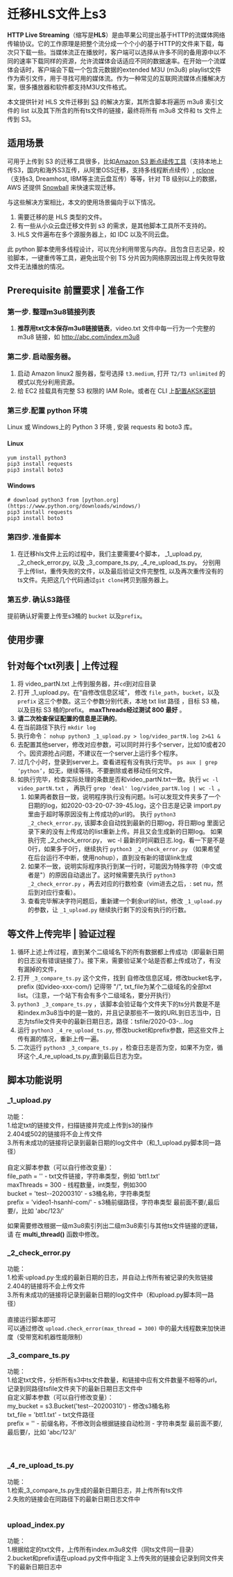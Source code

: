 # 迁移HLS文件上s3

**HTTP Live Streaming**（缩写是**HLS**）是由苹果公司提出基于HTTP的流媒体网络传输协议。它的工作原理是把整个流分成一个个小的基于HTTP的文件来下载，每次只下载一些。当媒体流正在播放时，客户端可以选择从许多不同的备用源中以不同的速率下载同样的资源，允许流媒体会话适应不同的数据速率。在开始一个流媒体会话时，客户端会下载一个包含元数据的extended M3U (m3u8) playlist文件作为索引文件，用于寻找可用的媒体流。作为一种常见的互联网流媒体点播解决方案，很多播放器和软件都支持M3U文件格式。   

本文提供针对 HLS 文件迁移到 [S3](https://aws.amazon.com/cn/s3/) 的解决方案，其所含脚本将遍历 m3u8 索引文件的 list 以及其下所含的所有ts文件的链接，最终将所有 m3u8 文件和 ts 文件上传到 S3。

## 适用场景 

可用于上传到 S3 的迁移工具很多，比如[Amazon S3 断点续传工具](https://github.com/aws-samples/amazon-s3-resumable-upload)（支持本地上传S3，国内和海外S3互传，从阿里OSS迁移，支持多线程断点续传）, [rclone](https://rclone.org/s3/)（支持s3, Dreamhost, IBM等主流云盘互传）等等，针对 TB 级别以上的数据，AWS 还提供 [Snowball](https://aws.amazon.com/cn/snowball/) 来快速实现迁移。 

与这些解决方案相比，本文的使用场景偏向于以下情况。

1. 需要迁移的是 HLS 类型的文件。
1. 有一些从小众云盘迁移文件到 s3 的需求，是其他脚本工具所不支持的。
1. HLS 文件遍布在多个源服务器上，如 IDC 以及不同云盘。

此 python 脚本使用多线程设计，可以充分利用带宽与内存。且包含日志记录，校验脚本，一键重传等工具，避免出现个别 TS 分片因为网络原因出现上传失败导致文件无法播放的情况。

## Prerequisite 前置要求 | 准备工作

### 第一步. 整理m3u8链接列表
1. **推荐用txt文本保存m3u8链接链表**，video.txt 文件中每一行为一个完整的 m3u8 链接，如 http://abc.com/index.m3u8

### 第二步. 启动服务器。 
1. 启动 Amazon linux2 服务器，型号选择 ``t3.medium``, 打开 ``T2/T3 unlimited`` 的模式以充分利用资源。
1. 给 EC2 挂载具有完整 S3 权限的 IAM Role。或者在 CLI 上[配置AKSK密钥](https://docs.aws.amazon.com/zh_cn/cli/latest/userguide/cli-chap-configure.html) 

### 第三步.配置 python 环境
Linux 或 Windows上的 Python 3 环境 , 安装 requests 和 boto3 库。
#### Linux
   ```
   yum install python3  
   pip3 install requests 
   pip3 install boto3
   ```
#### Windows
   ```
   # download python3 from [python.org](https://www.python.org/downloads/windows/) 
   pip3 install requests
   pip3 install boto3
   ``` 

### 第四步. 准备脚本
1. 在迁移hls文件上云的过程中，我们主要需要4个脚本， _1_upload.py,  _2_check_error.py, 以及 _3_compare_ts.py, _4_re_upload_ts.py。 分别用于上传list，重传失败的文件，以及最后验证文件完整性, 以及再次重传没有的ts文件。先把这几个代码通过``git clone``拷贝到服务器上。

### 第五步. 确认S3路径
提前确认好需要上传至s3桶的 ``bucket`` 以及``prefix``。

## 使用步骤

## 针对每个txt列表 | 上传过程
1. 将 video_partN.txt 上传到服务器，并``cd``到对应目录
1. 打开 _1_upload.py。在“自修改信息区域”， 修改 ``file_path``，``bucket``，以及``prefix`` 这三个参数。这三个参数分别代表，本地 txt list 路径 ，目标 S3 桶，以及目标 S3 桶的prefix。 
**maxThreads经过测试 800 最好** 。
1. **请二次检查保证配置的信息是正确的**。
1. 在当前路径下执行 ``mkdir log``
1. 执行命令： ```nohup python3 _1_upload.py > log/video_partN.log 2>&1 &```
1. 去配置其他server，修改对应参数，可以同时并行多个server，比如10或者20个。因资源抢占问题，不建议在一个server上运行多个程序。
1. 过几个小时，登录到server上。查看进程有没有执行完毕。 ``ps aux | grep ‘python’``，如无，继续等待。不要删除或者移动任何文件。
1. 如执行完毕，检查实际处理的条数是否和video_partN.txt一致。执行 ``wc -l video_partN.txt``   ， 再执行  ``grep 'deal' log/video_partN.log | wc -l ``。 
   1. 如果两者数目一致，说明程序执行没有问题。ls可以发现文件夹多了一个日期的log，如2020-03-20-07-39-45.log，这个日志是记录 import.py 里由于超时等原因没有上传成功的url的。
    执行  ``python3 _2_check_error.py``,  该脚本会自动找到最新的日期log，将日期log 里面记录下来的没有上传成功的list重新上传。并且又会生成新的日期log。
     如果执行完 _2_check_error.py，  wc -l  最新的时间戳日志.log，看一下是不是0行，如果多于0行，继续执行 ``python3 _2_check_error.py`` （如果希望在后台运行不中断，使用nohup），直到没有新的错误link生成
   2. 如果不一致，说明实际程序执行到某一行时，可能因为特殊字符（中文或者是"）的原因自动退出了。这时候需要先执行 ``python3 _2_check_error.py`` ，再去对应的行数检查（vim进去之后，: set nu，然后到对应行查看）。
   3. 查看完毕解决字符问题后，重新建一个剩余url的list，修改 ``_1_upload.py`` 的参数，让 ``_1_upload.py`` 继续执行剩下的没有执行的行数。


## 等文件上传完毕 | 验证过程
1. 循环上述上传过程，直到某个二级域名下的所有数据都上传成功（即最新日期的日志没有错误链接了）。接下来，需要验证某个站是否都上传成功了，有没有漏掉的文件，
1. 打开 ``_3_compare_ts.py`` 这个文件，找到 自修改信息区域，修改bucket名字，prefix (如video-xxx-com/) 记得带 "/", txt_file为某个二级域名的全部txt list。（注意，一个站下有会有多个二级域名，要分开执行）
1. ``python3 _3_compare_ts.py`` ，该脚本会验证每个文件夹下的ts分片数是不是和index.m3u8当中的是一致的，并且记录那些不一致的URL到日志当中，日志为tsfile文件夹中的最新日期日志，路径：tsfile/2020-03-...log
1. 运行 ``python3 _4_re_upload_ts.py``,  修改bucket和prefix参数，把这些文件上传有漏的情况，重新上传一遍。
1. 二次运行 ``python3 _3_compare_ts.py``  ，检查日志是否为空，如果不为空，循环这个_4_re_upload_ts.py,直到最后日志为空。
   

##  脚本功能说明
### _1_upload.py
功能：<br>
1.给定txt的链接文件，扫描链接并完成上传到s3的操作<br>
2.404或502的链接将不会上传文件<br>
3.所有未成功的链接将记录到最新日期的log文件中（和_1_upload.py脚本同一路径）<br>
<br>
自定义脚本参数（可以自行修改变量）：<br>
file_path = ''  - txt文件链接，字符串类型，例如 'btt1.txt'<br>
maxThreads = 300  - 线程数量，int类型，例如300<br>
bucket = 'test--20200310'  - s3桶名称，字符串类型<br>
prefix = 'video1-hsanhl-com/'   - s3桶前缀路径，字符串类型  最前面不要/,最后要/，比如 'abc/123/'<br>

如果需要修改根据一级m3u8索引列出二级m3u8索引与其他ts文件链接的逻辑，请 在 **multi_thread()** 函数中修改。

### _2_check_error.py
功能：<br>
1.检索·upload.py·生成的最新日期的日志，并自动上传所有被记录的失败链接<br>
2.404的链接将不会上传文件<br>
3.所有未成功的链接将记录到最新日期的log文件中（和upload.py脚本同一路径）<br>
<br>
直接运行脚本即可<br>
可以通过修改 `upload.check_error(max_thread = 300)` 中的最大线程数来加快进度（受带宽和机器性能限制）<br>

### _3_compare_ts.py
功能：<br>
1.给定txt文件，分析所有s3中ts文件数量，和链接中应有文件数量不相等的url，记录到同路径tsfile文件夹下的最新日期日志文件中<br>
自定义脚本参数（可以自行修改变量）：<br>
my_bucket = s3.Bucket('test--20200310')  - 修改s3桶名称<br>
txt_file = 'btt1.txt'   - txt文件路径<br>
prefix = ''   - 前缀名称，不修改则会根据链接自动检测 - 字符串类型  最前面不要/,最后要/，比如 'abc/123/'<br>
<br>
<br>

### _4_re_upload_ts.py
功能：<br>
1.检索_3_compare_ts.py生成的最新日期日志，并上传所有ts文件<br>
2.失败的链接会在同路径下的最新日期日志文件中<br>
<br>

### upload_index.py
功能：<br>
1.根据给定的txt文件，上传所有index.m3u8文件（同ts文件同一目录）<br>
2.bucket和prefix请在upload.py文件中指定
3.上传失败的链接会记录到同文件夹下的最新日期日志中
<br>
